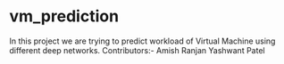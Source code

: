 # vm_prediction
In this project we are trying to predict workload of Virtual Machine using different deep networks.
Contributors:-
Amish Ranjan
Yashwant Patel
